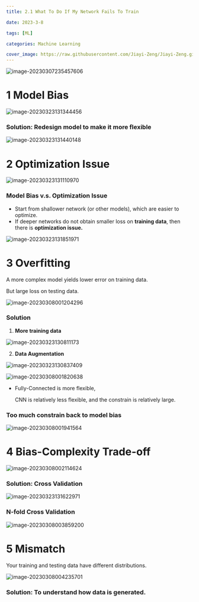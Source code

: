 ```yaml
---
title: 2.1 What To Do If My Network Fails To Train

date: 2023-3-8

tags: [ML]

categories: Machine Learning

cover_image: https://raw.githubusercontent.com/Jiayi-Zeng/Jiayi-Zeng.github.io/pic/img/202303190258%20(4).png
---
```


![image-20230307235457606](https://raw.githubusercontent.com/Jiayi-Zeng/Jiayi-Zeng.github.io/pic/img/image-20230307235457606.png)

# **1 Model Bias** 

![image-20230323131344456](https://raw.githubusercontent.com/Jiayi-Zeng/Jiayi-Zeng.github.io/pic/img/image-20230323131344456.png)

### Solution: Redesign model to make it more flexible

![image-20230323131440148](https://raw.githubusercontent.com/Jiayi-Zeng/Jiayi-Zeng.github.io/pic/img/image-20230323131440148.png)

# **2 Optimization Issue**

![image-20230323131110970](https://raw.githubusercontent.com/Jiayi-Zeng/Jiayi-Zeng.github.io/pic/img/image-20230323131110970.png)

### **Model Bias v.s. Optimization Issue**

* Start from shallower network (or other models), which are easier to optimize.
* If deeper networks do not obtain smaller loss on **training data**, then there is **optimization issue.**

![image-20230323131851971](https://raw.githubusercontent.com/Jiayi-Zeng/Jiayi-Zeng.github.io/pic/img/image-20230323131851971.png)

# **3 Overfitting**

A more complex model yields lower error on training data.

But large loss on testing data.

![image-20230308001204296](https://raw.githubusercontent.com/Jiayi-Zeng/Jiayi-Zeng.github.io/pic/img/image-20230308001204296.png)

### Solution

1. **More training data**

![image-20230323130811173](https://raw.githubusercontent.com/Jiayi-Zeng/Jiayi-Zeng.github.io/pic/img/image-20230323130811173.png)

2. **Data Augmentation**

![image-20230323130837409](https://raw.githubusercontent.com/Jiayi-Zeng/Jiayi-Zeng.github.io/pic/img/image-20230323130837409.png)



![image-20230308001820638](https://raw.githubusercontent.com/Jiayi-Zeng/Jiayi-Zeng.github.io/pic/img/image-20230308001820638.png)

* Fully-Connected is more flexible, 

  CNN is relatively less flexible, and the constrain is relatively large.

### Too much constrain back to model bias

![image-20230308001941564](https://raw.githubusercontent.com/Jiayi-Zeng/Jiayi-Zeng.github.io/pic/img/image-20230308001941564.png)

# **4 Bias-Complexity Trade-off**

![image-20230308002114624](https://raw.githubusercontent.com/Jiayi-Zeng/Jiayi-Zeng.github.io/pic/img/image-20230308002114624.png)

### Solution: Cross Validation

![image-20230323131622971](https://raw.githubusercontent.com/Jiayi-Zeng/Jiayi-Zeng.github.io/pic/img/image-20230323131622971.png)

### **N-fold Cross Validation**

![image-20230308003859200](https://raw.githubusercontent.com/Jiayi-Zeng/Jiayi-Zeng.github.io/pic/img/image-20230308003859200.png)

# **5 Mismatch**

Your training and testing data have different distributions.

![image-20230308004235701](https://raw.githubusercontent.com/Jiayi-Zeng/Jiayi-Zeng.github.io/pic/img/image-20230308004235701.png)

### Solution: To understand how data is generated.
